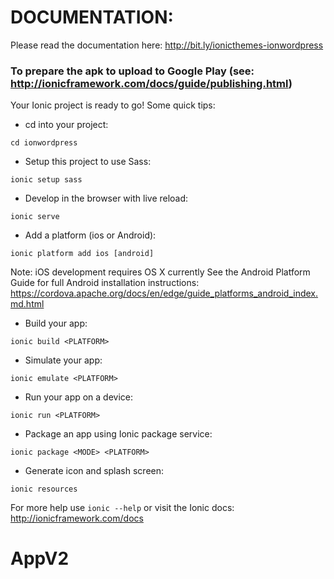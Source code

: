 # DOCUMENTATION:
Please read the documentation here: http://bit.ly/ionicthemes-ionwordpress


### To prepare the apk to upload to Google Play (see: http://ionicframework.com/docs/guide/publishing.html)


Your Ionic project is ready to go! Some quick tips:

* cd into your project:
```
cd ionwordpress
```

* Setup this project to use Sass:
```
ionic setup sass
```

* Develop in the browser with live reload:
```
ionic serve
```

* Add a platform (ios or Android):
```
ionic platform add ios [android]
```

Note: iOS development requires OS X currently
See the Android Platform Guide for full Android installation instructions:
https://cordova.apache.org/docs/en/edge/guide_platforms_android_index.md.html

* Build your app:
```
ionic build <PLATFORM>
```

* Simulate your app:
```
ionic emulate <PLATFORM>
```

* Run your app on a device:
```
ionic run <PLATFORM>
```

* Package an app using Ionic package service:
```
ionic package <MODE> <PLATFORM>
```

* Generate icon and splash screen:
```
ionic resources
```

For more help use ```ionic --help``` or visit the Ionic docs: http://ionicframework.com/docs
# AppV2
